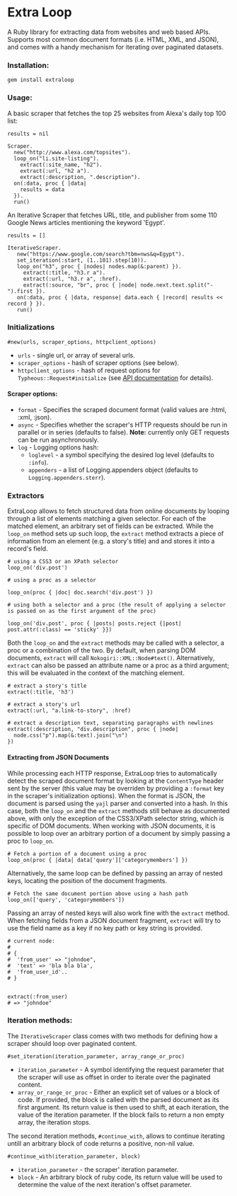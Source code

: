# Extra Loop

A Ruby library for extracting data from websites and web based APIs. 
Supports most common document formats (i.e. HTML, XML, and JSON), and comes with a handy mechanism 
for iterating over paginated datasets.

### Installation:

    gem install extraloop

### Usage:

A basic scraper that fetches the top 25 websites from Alexa's daily top 100 list:

    results = nil

    Scraper.
      new("http://www.alexa.com/topsites").
      loop_on("li.site-listing").
        extract(:site_name, "h2").
        extract(:url, "h2 a").
        extract(:description, ".description").
      on(:data, proc { |data|
        results = data
      }).
      run()

An Iterative Scraper that fetches URL, title, and publisher from some 110 Google News articles mentioning the keyword 'Egypt'.

    results = []

    IterativeScraper.
       new("https://www.google.com/search?tbm=nws&q=Egypt").
       set_iteration(:start, (1..101).step(10)).
       loop_on("h3", proc { |nodes| nodes.map(&:parent) }).
         extract(:title, "h3.r a").
         extract(:url, "h3.r a", :href).
         extract(:source, "br", proc { |node| node.next.text.split("-").first }).
       on(:data, proc { |data, response| data.each { |record| results << record } }).
       run()


### Initializations

    #new(urls, scraper_options, httpclient_options)

- `urls` - single url, or array of several urls.
- `scraper_options` - hash of scraper options (see below).
- `httpclient_options` - hash of request options for `Typheous::Request#initialize` (see [API documentation](http://rubydoc.info/github/pauldix/typhoeus/master/Typhoeus/Request#initialize-instance_method) for details).

#### Scraper options:
* `format` - Specifies the scraped document format (valid values are :html, :xml, :json). 
* `async` - Specifies whether the scraper's HTTP requests should be run in parallel or in series (defaults to false). **Note:** currently only GET requests can be run asynchronously.
* `log` - Logging options hash:
     * `loglevel`  - a symbol specifying the desired log level (defaults to `:info`).
     * `appenders` - a list of Logging.appenders object (defaults to `Logging.appenders.sterr`).

### Extractors

ExtraLoop allows to fetch structured data from online documents by looping through a list of elements matching a given selector. For each of the matched element, an arbitrary set of fields can be extracted. While the `loop_on` method sets up such loop, the `extract` method extracts a piece of information from an element (e.g. a story's title) and and stores it into a record's field.


    # using a CSS3 or an XPath selector
    loop_on('div.post')

    # using a proc as a selector

    loop_on(proc { |doc| doc.search('div.post') })

    # using both a selector and a proc (the result of applying a selector is passed on as the first argument of the proc)

    loop_on('div.post', proc { |posts| posts.reject {|post| post.attr(:class) == 'sticky' }})

Both the `loop_on` and the `extract` methods may be called with a selector, a proc or a combination of the two. By default, when parsing DOM documents, `extract` will call
`Nokogiri::XML::Node#text()`. Alternatively, `extract` can also be passed an attribute name or a proc as a third argument; this will be evaluated in the context of the matching element. 

    # extract a story's title 
    extract(:title, 'h3')

    # extract a story's url
    extract(:url, "a.link-to-story", :href)

    # extract a description text, separating paragraphs with newlines 
    extract(:description, "div.description", proc { |node|
      node.css("p").map(&:text).join("\n") 
    })

#### Extracting from JSON Documents

While processing each HTTP response, ExtraLoop tries to automatically detect the scraped document format by looking at the `ContentType` header sent by the server (this value may be overriden by providing a `:format` key in the scraper's initialization options).
When the format is JSON, the document is parsed using the `yajl` parser and converted into a hash. In this case, both the `loop_on` and the `extract` methods still behave as documented above, with only the exception of the CSS3/XPath selector string, which is specific of DOM documents.
When working with JSON documents, it is possible to loop over an arbitrary portion of a document by simply passing a proc to `loop_on`.

    # Fetch a portion of a document using a proc
    loop_on(proc { |data| data['query']['categorymembers'] })

Alternatively, the same loop can be defined by passing an array of nested keys, locating the position of the document fragments.

    # Fetch the same document portion above using a hash path
    loop_on(['query', 'categorymembers'])

Passing an array of nested keys will also work fine with the `extract` method.
When fetching fields from a JSON document fragment, `extract` will try to use the
field name as a key if no key path or key string is provided.

    # current node:
    # 
    # {
    #  'from_user' => "johndoe", 
    #  'text' => 'bla bla bla',
    #  'from_user_id'..
    # }
    

    extract(:from_user)
    # => "johndoe"


### Iteration methods:

The `IterativeScraper` class comes with two methods for defining how a scraper should loop over paginated content. 


    #set_iteration(iteration_parameter, array_range_or_proc)

* `iteration_parameter` - A symbol identifying the request parameter that the scraper will use as offset in order to iterate over the paginated content.
* `array_or_range_or_proc` - Either an explicit set of values or a block of code. If provided, the block is called with the parsed document as its first argument. Its return value is then used to shift, at each iteration, the value of the iteration parameter. If the block fails to return a non empty array, the iteration stops.

The second iteration methods, `#continue_with`, allows to continue iterating untill an arbitrary block of code returns a positive, non-nil value.

    #continue_with(iteration_parameter, block)

* `iteration_parameter` - the scraper' iteration parameter.
* `block` - An arbitrary block of ruby code, its return value will be used to determine the value of the next iteration's offset parameter.

